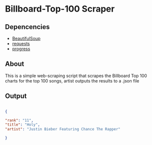 # Billboard-Top-100 Scraper


## Depencencies 

* [BeautifulSoup](https://pypi.org/project/beautifulsoup4/)
* [requests](https://pypi.org/project/requests/)
* [progress](https://pypi.org/project/progress/)

## About 
This is a simple web-scraping script that scrapes the Billboard Top 100 charts
for the top 100 songs, artist outputs the results to a .json file 

## Output

```json

{

"rank": "11",
"title": "Holy",
"artist": "Justin Bieber Featuring Chance The Rapper"

}

```